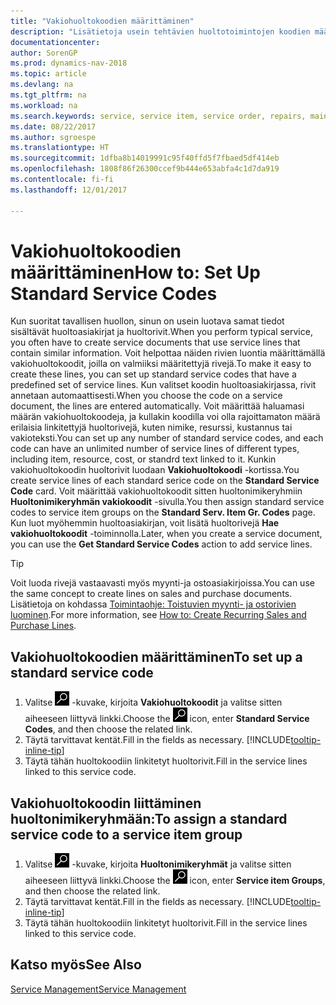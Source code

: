 ```yaml
---
title: "Vakiohuoltokoodien määrittäminen"
description: "Lisätietoja usein tehtävien huoltotoimintojen koodien määrittämisestä."
documentationcenter: 
author: SorenGP
ms.prod: dynamics-nav-2018
ms.topic: article
ms.devlang: na
ms.tgt_pltfrm: na
ms.workload: na
ms.search.keywords: service, service item, service order, repairs, maintenance
ms.date: 08/22/2017
ms.author: sgroespe
ms.translationtype: HT
ms.sourcegitcommit: 1dfba8b14019991c95f40ffd5f7fbaed5df414eb
ms.openlocfilehash: 1808f86f26300ccef9b444e653abfa4c1d7da919
ms.contentlocale: fi-fi
ms.lasthandoff: 12/01/2017

---
```


# <a name="how-to-set-up-standard-service-codes"></a><span data-ttu-id="19e09-103">Vakiohuoltokoodien määrittäminen</span><span class="sxs-lookup"><span data-stu-id="19e09-103">How to: Set Up Standard Service Codes</span></span>
<span data-ttu-id="19e09-104">Kun suoritat tavallisen huollon, sinun on usein luotava samat tiedot sisältävät huoltoasiakirjat ja huoltorivit.</span><span class="sxs-lookup"><span data-stu-id="19e09-104">When you perform typical service, you often have to create service documents that use service lines that contain similar information.</span></span> <span data-ttu-id="19e09-105">Voit helpottaa näiden rivien luontia määrittämällä vakiohuoltokoodit, joilla on valmiiksi määritettyjä rivejä.</span><span class="sxs-lookup"><span data-stu-id="19e09-105">To make it easy to create these lines, you can set up standard service codes that have a predefined set of service lines.</span></span> <span data-ttu-id="19e09-106">Kun valitset koodin huoltoasiakirjassa, rivit annetaan automaattisesti.</span><span class="sxs-lookup"><span data-stu-id="19e09-106">When you choose the code on a service document, the lines are entered automatically.</span></span> <span data-ttu-id="19e09-107">Voit määrittää haluamasi määrän vakiohuoltokoodeja, ja kullakin koodilla voi olla rajoittamaton määrä erilaisia linkitettyjä huoltorivejä, kuten nimike, resurssi, kustannus tai vakioteksti.</span><span class="sxs-lookup"><span data-stu-id="19e09-107">You can set up any number of standard service codes, and each code can have an unlimited number of service lines of different types, including item, resource, cost, or standrd text linked to it.</span></span> <span data-ttu-id="19e09-108">Kunkin vakiohuoltokoodin huoltorivit luodaan **Vakiohuoltokoodi** -kortissa.</span><span class="sxs-lookup"><span data-stu-id="19e09-108">You create service lines of each standard serice code on the **Standard Service Code** card.</span></span> <span data-ttu-id="19e09-109">Voit määrittää vakiohuoltokoodit sitten huoltonimikeryhmiin **Huoltonimikeryhmän vakiokoodit** -sivulla.</span><span class="sxs-lookup"><span data-stu-id="19e09-109">You then assign standard service codes to service item groups on the **Standard Serv. Item Gr. Codes** page.</span></span> <span data-ttu-id="19e09-110">Kun luot myöhemmin huoltoasiakirjan, voit lisätä huoltorivejä **Hae vakiohuoltokoodit** -toiminnolla.</span><span class="sxs-lookup"><span data-stu-id="19e09-110">Later, when you create a service document, you can use the **Get Standard Service Codes** action to add service lines.</span></span>  
  
> [!Tip]
>  <span data-ttu-id="19e09-111">Voit luoda rivejä vastaavasti myös myynti-ja ostoasiakirjoissa.</span><span class="sxs-lookup"><span data-stu-id="19e09-111">You can use the same concept to create lines on sales and purchase documents.</span></span> <span data-ttu-id="19e09-112">Lisätietoja on kohdassa [Toimintaohje: Toistuvien myynti- ja ostorivien luominen](sales-how-work-standard-lines.md).</span><span class="sxs-lookup"><span data-stu-id="19e09-112">For more information, see [How to: Create Recurring Sales and Purchase Lines](sales-how-work-standard-lines.md).</span></span>    
  
## <a name="to-set-up-a-standard-service-code"></a><span data-ttu-id="19e09-113">Vakiohuoltokoodien määrittäminen</span><span class="sxs-lookup"><span data-stu-id="19e09-113">To set up a standard service code</span></span>    
1. <span data-ttu-id="19e09-114">Valitse ![Etsi sivu tai raportti](media/ui-search/search_small.png "Etsi sivu tai raportti -kuvake") -kuvake, kirjoita **Vakiohuoltokoodit** ja valitse sitten aiheeseen liittyvä linkki.</span><span class="sxs-lookup"><span data-stu-id="19e09-114">Choose the ![Search for Page or Report](media/ui-search/search_small.png "Search for Page or Report icon") icon, enter **Standard Service Codes**, and then choose the related link.</span></span>  
2. <span data-ttu-id="19e09-115">Täytä tarvittavat kentät.</span><span class="sxs-lookup"><span data-stu-id="19e09-115">Fill in the fields as necessary.</span></span> [!INCLUDE[tooltip-inline-tip](includes/tooltip-inline-tip_md.md)]  
4. <span data-ttu-id="19e09-116">Täytä tähän huoltokoodiin linkitetyt huoltorivit.</span><span class="sxs-lookup"><span data-stu-id="19e09-116">Fill in the service lines linked to this service code.</span></span>  

## <a name="to-assign-a-standard-service-code-to-a-service-item-group"></a><span data-ttu-id="19e09-117">Vakiohuoltokoodin liittäminen huoltonimikeryhmään:</span><span class="sxs-lookup"><span data-stu-id="19e09-117">To assign a standard service code to a service item group</span></span>
1. <span data-ttu-id="19e09-118">Valitse ![Etsi sivu tai raportti](media/ui-search/search_small.png "Etsi sivu tai raportti -kuvake") -kuvake, kirjoita **Huoltonimikeryhmät** ja valitse sitten aiheeseen liittyvä linkki.</span><span class="sxs-lookup"><span data-stu-id="19e09-118">Choose the ![Search for Page or Report](media/ui-search/search_small.png "Search for Page or Report icon") icon, enter **Service item Groups**, and then choose the related link.</span></span>  
2. <span data-ttu-id="19e09-119">Täytä tarvittavat kentät.</span><span class="sxs-lookup"><span data-stu-id="19e09-119">Fill in the fields as necessary.</span></span> [!INCLUDE[tooltip-inline-tip](includes/tooltip-inline-tip_md.md)]
3. <span data-ttu-id="19e09-120">Täytä tähän huoltokoodiin linkitetyt huoltorivit.</span><span class="sxs-lookup"><span data-stu-id="19e09-120">Fill in the service lines linked to this service code.</span></span>  

## <a name="see-also"></a><span data-ttu-id="19e09-121">Katso myös</span><span class="sxs-lookup"><span data-stu-id="19e09-121">See Also</span></span>
[<span data-ttu-id="19e09-122">Service Management</span><span class="sxs-lookup"><span data-stu-id="19e09-122">Service Management</span></span>](service-service.md)
